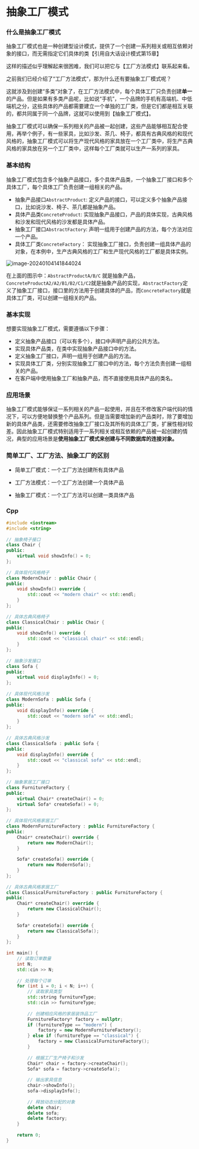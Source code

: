 # 抽象工厂模式

### 什么是抽象工厂模式

抽象工厂模式也是一种创建型设计模式，提供了一个创建一系列相关或相互依赖对象的接口，而无需指定它们具体的类【引用自大话设计模式第15章】

这样的描述似乎理解起来很困难，我们可以把它与【工厂方法模式】联系起来看。

之前我们已经介绍了“工厂方法模式”，那为什么还有要抽象工厂模式呢？

这就涉及到创建“多类”对象了，在工厂方法模式中，每个具体工厂只负责创建**单一**的产品。但是如果有多类产品呢，比如说“手机”，一个品牌的手机有高端机、中低端机之分，这些具体的产品都需要建立一个单独的工厂类，但是它们都是相互关联的，都共同属于同一个品牌，这就可以使用到【抽象工厂模式】。

抽象工厂模式可以确保一系列相关的产品被一起创建，这些产品能够相互配合使用，再举个例子，有一些家具，比如沙发、茶几、椅子，都具有古典风格的和现代风格的，抽象工厂模式可以将生产现代风格的家具放在一个工厂类中，将生产古典风格的家具放在另一个工厂类中，这样每个工厂类就可以生产一系列的家具。

### 基本结构

抽象工厂模式包含多个抽象产品接口，多个具体产品类，一个抽象工厂接口和多个具体工厂，每个具体工厂负责创建一组相关的产品。

- 抽象产品接口`AbstractProduct`:  定义产品的接口，可以定义多个抽象产品接口，比如说沙发、椅子、茶几都是抽象产品。
- 具体产品类`ConcreteProduct`: 实现抽象产品接口，产品的具体实现，古典风格和沙发和现代风格的沙发都是具体产品。
- 抽象工厂接口`AbstractFactory`:  声明一组用于创建产品的方法，每个方法对应一个产品。
- 具体工厂类`ConcreteFactory`： 实现抽象工厂接口，负责创建一组具体产品的对象，在本例中，生产古典风格的工厂和生产现代风格的工厂都是具体实例。

![image-20240104141844024](https://kstar-1253855093.cos.ap-nanjing.myqcloud.com/baguwen1.0/image-20240104141844024.png)

在上面的图示中：`AbstractProductA/B/C` 就是抽象产品，`ConcreteProductA2/A2/B1/B2/C1/C2`就是抽象产品的实现，`AbstractFactory`定义了抽象工厂接口，接口里的方法用于创建具体的产品，而`ConcreteFactory`就是具体工厂类，可以创建一组相关的产品。

### 基本实现

想要实现抽象工厂模式，需要遵循以下步骤：

- 定义抽象产品接口（可以有多个），接口中声明产品的公共方法。
- 实现具体产品类，在类中实现抽象产品接口中的方法。
- 定义抽象工厂接口，声明一组用于创建产品的方法。
- 实现具体工厂类，分别实现抽象工厂接口中的方法，每个方法负责创建一组相关的产品。
- 在客户端中使用抽象工厂和抽象产品，而不直接使用具体产品的类名。

### 应用场景

抽象工厂模式能够保证一系列相关的产品一起使用，并且在不修改客户端代码的情况下，可以方便地替换整个产品系列。但是当需要增加新的产品类时，除了要增加新的具体产品类，还需要修改抽象工厂接口及其所有的具体工厂类，扩展性相对较差。因此抽象工厂模式特别适用于一系列相关或相互依赖的产品被一起创建的情况，典型的应用场景是**使用抽象工厂模式来创建与不同数据库的连接对象。**

### 简单工厂、工厂方法、抽象工厂的区别

- 简单工厂模式：一个工厂方法创建所有具体产品

- 工厂方法模式：一个工厂方法创建一个具体产品

- 抽象工厂模式：一个工厂方法可以创建一类具体产品

### Cpp

```CPP
#include <iostream>
#include <string>
 
// 抽象椅子接口
class Chair {
public:
    virtual void showInfo() = 0;
};
 
// 具体现代风格椅子
class ModernChair : public Chair {
public:
    void showInfo() override {
        std::cout << "modern chair" << std::endl;
    }
};
 
// 具体古典风格椅子
class ClassicalChair : public Chair {
public:
    void showInfo() override {
        std::cout << "classical chair" << std::endl;
    }
};
 
// 抽象沙发接口
class Sofa {
public:
    virtual void displayInfo() = 0;
};
 
// 具体现代风格沙发
class ModernSofa : public Sofa {
public:
    void displayInfo() override {
        std::cout << "modern sofa" << std::endl;
    }
};
 
// 具体古典风格沙发
class ClassicalSofa : public Sofa {
public:
    void displayInfo() override {
        std::cout << "classical sofa" << std::endl;
    }
};
 
// 抽象家居工厂接口
class FurnitureFactory {
public:
    virtual Chair* createChair() = 0;
    virtual Sofa* createSofa() = 0;
};
 
// 具体现代风格家居工厂
class ModernFurnitureFactory : public FurnitureFactory {
public:
    Chair* createChair() override {
        return new ModernChair();
    }
 
    Sofa* createSofa() override {
        return new ModernSofa();
    }
};
 
// 具体古典风格家居工厂
class ClassicalFurnitureFactory : public FurnitureFactory {
public:
    Chair* createChair() override {
        return new ClassicalChair();
    }
 
    Sofa* createSofa() override {
        return new ClassicalSofa();
    }
};
 
int main() {
    // 读取订单数量
    int N;
    std::cin >> N;
 
    // 处理每个订单
    for (int i = 0; i < N; i++) {
        // 读取家具类型
        std::string furnitureType;
        std::cin >> furnitureType;
 
        // 创建相应风格的家居装饰品工厂
        FurnitureFactory* factory = nullptr;
        if (furnitureType == "modern") {
            factory = new ModernFurnitureFactory();
        } else if (furnitureType == "classical") {
            factory = new ClassicalFurnitureFactory();
        }
 
        // 根据工厂生产椅子和沙发
        Chair* chair = factory->createChair();
        Sofa* sofa = factory->createSofa();
 
        // 输出家具信息
        chair->showInfo();
        sofa->displayInfo();
 
        // 释放动态分配的对象
        delete chair;
        delete sofa;
        delete factory;
    }
 
    return 0;
}
```
